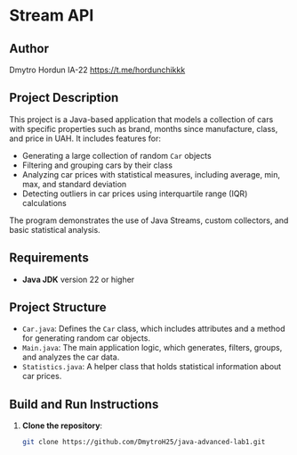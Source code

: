 # Stream API

## Author
Dmytro Hordun IA-22
https://t.me/hordunchikkk

## Project Description
This project is a Java-based application that models a collection of cars with specific properties such as brand, months since manufacture, class, and price in UAH. It includes features for:
- Generating a large collection of random `Car` objects
- Filtering and grouping cars by their class
- Analyzing car prices with statistical measures, including average, min, max, and standard deviation
- Detecting outliers in car prices using interquartile range (IQR) calculations

The program demonstrates the use of Java Streams, custom collectors, and basic statistical analysis.

## Requirements
- **Java JDK** version 22 or higher

## Project Structure
- `Car.java`: Defines the `Car` class, which includes attributes and a method for generating random car objects.
- `Main.java`: The main application logic, which generates, filters, groups, and analyzes the car data.
- `Statistics.java`: А helper class that holds statistical information about car prices.

## Build and Run Instructions

1. **Clone the repository**:
   ```bash
   git clone https://github.com/DmytroH25/java-advanced-lab1.git
